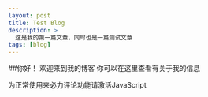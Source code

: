 ```yaml
---
layout: post
title: Test Blog 
description: >
  这是我的第一篇文章，同时也是一篇测试文章
tags: [blog]
---
```


##你好！
欢迎来到我的博客
你可以在这里查看有关于我的信息
<!-- 来必力City版安装代码 -->
<div id="lv-container" data-id="city" data-uid="MTAyMC81ODMwNi8zNDc2OQ==">
<script type="text/javascript">
   (function(d, s) {
       var j, e = d.getElementsByTagName(s)[0];

       if (typeof LivereTower === 'function') { return; }

       j = d.createElement(s);
       j.src = 'https://cdn-city.livere.com/js/embed.dist.js';
       j.async = true;

       e.parentNode.insertBefore(j, e);
   })(document, 'script');
</script>
<noscript>为正常使用来必力评论功能请激活JavaScript</noscript>
</div>
<!-- City版安装代码已完成 -->